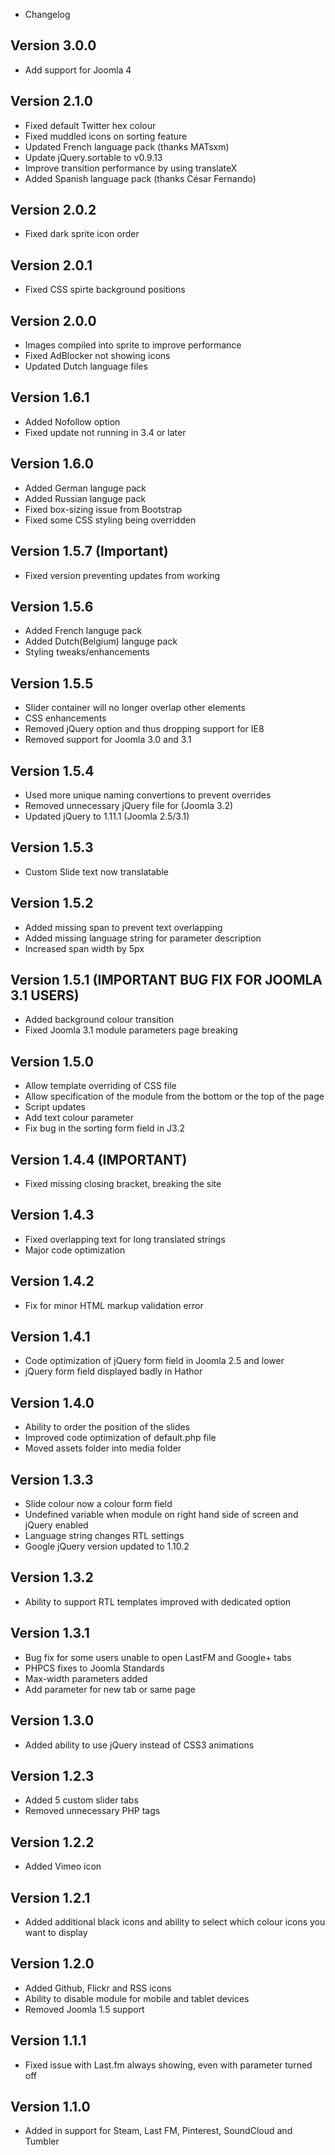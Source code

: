 - Changelog

## Version 3.0.0
- Add support for Joomla 4

## Version 2.1.0
- Fixed default Twitter hex colour
- Fixed muddled icons on sorting feature
- Updated French language pack (thanks MATsxm)
- Update jQuery.sortable to v0.9.13
- Improve transition performance by using translateX
- Added Spanish language pack (thanks César Fernando)

## Version 2.0.2
- Fixed dark sprite icon order

## Version 2.0.1
- Fixed CSS spirte background positions

## Version 2.0.0
- Images compiled into sprite to improve performance
- Fixed AdBlocker not showing icons
- Updated Dutch language files

## Version 1.6.1
- Added Nofollow option
- Fixed update not running in 3.4 or later

## Version 1.6.0
- Added German languge pack
- Added Russian languge pack
- Fixed box-sizing issue from Bootstrap
- Fixed some CSS styling being overridden

## Version 1.5.7  (Important)
- Fixed version preventing updates from working

## Version 1.5.6
- Added French languge pack
- Added Dutch(Belgium) languge pack
- Styling tweaks/enhancements

## Version 1.5.5
- Slider container will no longer overlap other elements
- CSS enhancements
- Removed jQuery option and thus dropping support for IE8
- Removed support for Joomla 3.0 and 3.1

## Version 1.5.4
- Used more unique naming convertions to prevent overrides
- Removed unnecessary jQuery file for (Joomla 3.2)
- Updated jQuery to 1.11.1 (Joomla 2.5/3.1)

## Version 1.5.3
- Custom Slide text now translatable

## Version 1.5.2
- Added missing span to prevent text overlapping
- Added missing language string for parameter description
- Increased span width by 5px

## Version 1.5.1 (IMPORTANT BUG FIX FOR JOOMLA 3.1 USERS)
- Added background colour transition
- Fixed Joomla 3.1 module parameters page breaking

## Version 1.5.0
- Allow template overriding of CSS file
- Allow specification of the module from the bottom or the top of the page
- Script updates
- Add text colour parameter
- Fix bug in the sorting form field in J3.2

## Version 1.4.4 (IMPORTANT)
- Fixed missing closing bracket, breaking the site 

## Version 1.4.3
- Fixed overlapping text for long translated strings
- Major code optimization

## Version 1.4.2
- Fix for minor HTML markup validation error

## Version 1.4.1
- Code optimization of jQuery form field in Joomla 2.5 and lower
- jQuery form field displayed badly in Hathor

## Version 1.4.0
- Ability to order the position of the slides
- Improved code optimization of default.php file
- Moved assets folder into media folder

## Version 1.3.3
- Slide colour now a colour form field
- Undefined variable when module on right hand side of screen and jQuery enabled
- Language string changes RTL settings
- Google jQuery version updated to 1.10.2

## Version 1.3.2
- Ability to support RTL templates improved with dedicated option

## Version 1.3.1
- Bug fix for some users unable to open LastFM and Google+ tabs
- PHPCS fixes to Joomla Standards
- Max-width parameters added
- Add parameter for new tab or same page

## Version 1.3.0
- Added ability to use jQuery instead of CSS3 animations

## Version 1.2.3
- Added 5 custom slider tabs
- Removed unnecessary PHP tags 

## Version 1.2.2
- Added Vimeo icon

## Version 1.2.1
- Added additional black icons and ability to select which colour icons you want to display

## Version 1.2.0
- Added Github, Flickr and RSS icons
- Ability to disable module for mobile and tablet devices
- Removed Joomla 1.5 support

## Version 1.1.1
- Fixed issue with Last.fm always showing, even with parameter turned off

## Version 1.1.0
- Added in support for Steam, Last FM, Pinterest, SoundCloud and Tumbler